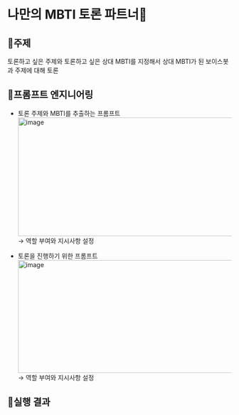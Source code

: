 # 나만의 MBTI 토론 파트너🤖

## 🔸주제
토론하고 싶은 주제와 토론하고 싶은 상대 MBTI를 지정해서 상대 MBTI가 된 보이스봇과 주제에 대해 토론

## 🔸프롬프트 엔지니어링
- 토론 주제와 MBTI를 추출하는 프롬프트 <br>
  <img width="670" height="267" alt="image" src="https://github.com/user-attachments/assets/6fd0a2cf-f803-4a76-9cce-81700e9ea1a2" /> <br>
→ 역할 부여와 지시사항 설정

- 토론을 진행하기 위한 프롬프트
  <img width="935" height="254" alt="image" src="https://github.com/user-attachments/assets/3f340fb1-ed4e-4f91-aa8f-16ef33348fea" /> <br>
→ 역할 부여와 지시사항 설정

## 🔸실행 결과
